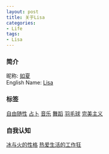 ```yaml
---
layout: post
title: 关于Lisa
categories:
- Life
tags:
- Lisa
---
```


### 简介
昵称: [如夏]()  
English Name: [Lisa]()  

### 标签
[自由随性]()  [占卜]() [音乐]() [舞蹈]() [羽毛球]() [完美主义]()

### 自我认知
[冰与火的性格]() [热爱生活的工作狂]()